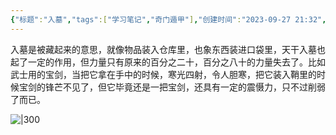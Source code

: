 ```yaml
---
{"标题":"入墓","tags":["学习笔记","奇门遁甲"],"创建时间":"2023-09-27 21:32","修改时间":"2023-09-27 21:32","dg-publish":true,"permalink":"/卢曼卡片盒/术语库/奇门遁甲术语/入墓/","dgPassFrontmatter":true}
---
```




入墓是被藏起来的意思，就像物品装入仓库里，也象东西装进口袋里，天干入墓也起了一定的作用，但力量只有原来的百分之二十，百分之八十的力量失去了。比如武士用的宝剑，当把它拿在手中的时候，寒光四射，令人胆寒，把它装入鞘里的时候宝剑的锋芒不见了，但它毕竟还是一把宝剑，还具有一定的震慑力，只不过削弱了而已。 

![|300](https://www.sunjunyang.link/file/d1d486e910f0fe91249ad.png)